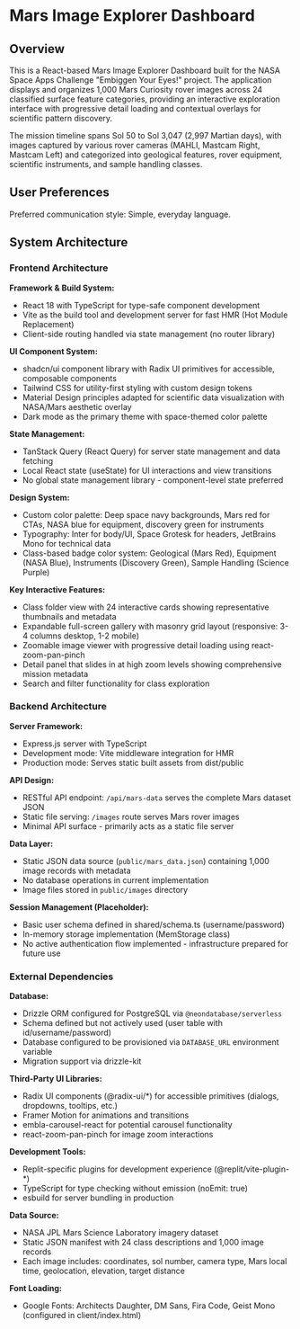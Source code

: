 # Mars Image Explorer Dashboard

## Overview

This is a React-based Mars Image Explorer Dashboard built for the NASA Space Apps Challenge "Embiggen Your Eyes!" project. The application displays and organizes 1,000 Mars Curiosity rover images across 24 classified surface feature categories, providing an interactive exploration interface with progressive detail loading and contextual overlays for scientific pattern discovery.

The mission timeline spans Sol 50 to Sol 3,047 (2,997 Martian days), with images captured by various rover cameras (MAHLI, Mastcam Right, Mastcam Left) and categorized into geological features, rover equipment, scientific instruments, and sample handling classes.

## User Preferences

Preferred communication style: Simple, everyday language.

## System Architecture

### Frontend Architecture

**Framework & Build System:**
- React 18 with TypeScript for type-safe component development
- Vite as the build tool and development server for fast HMR (Hot Module Replacement)
- Client-side routing handled via state management (no router library)

**UI Component System:**
- shadcn/ui component library with Radix UI primitives for accessible, composable components
- Tailwind CSS for utility-first styling with custom design tokens
- Material Design principles adapted for scientific data visualization with NASA/Mars aesthetic overlay
- Dark mode as the primary theme with space-themed color palette

**State Management:**
- TanStack Query (React Query) for server state management and data fetching
- Local React state (useState) for UI interactions and view transitions
- No global state management library - component-level state preferred

**Design System:**
- Custom color palette: Deep space navy backgrounds, Mars red for CTAs, NASA blue for equipment, discovery green for instruments
- Typography: Inter for body/UI, Space Grotesk for headers, JetBrains Mono for technical data
- Class-based badge color system: Geological (Mars Red), Equipment (NASA Blue), Instruments (Discovery Green), Sample Handling (Science Purple)

**Key Interactive Features:**
- Class folder view with 24 interactive cards showing representative thumbnails and metadata
- Expandable full-screen gallery with masonry grid layout (responsive: 3-4 columns desktop, 1-2 mobile)
- Zoomable image viewer with progressive detail loading using react-zoom-pan-pinch
- Detail panel that slides in at high zoom levels showing comprehensive mission metadata
- Search and filter functionality for class exploration

### Backend Architecture

**Server Framework:**
- Express.js server with TypeScript
- Development mode: Vite middleware integration for HMR
- Production mode: Serves static built assets from dist/public

**API Design:**
- RESTful API endpoint: `/api/mars-data` serves the complete Mars dataset JSON
- Static file serving: `/images` route serves Mars rover images
- Minimal API surface - primarily acts as a static file server

**Data Layer:**
- Static JSON data source (`public/mars_data.json`) containing 1,000 image records with metadata
- No database operations in current implementation
- Image files stored in `public/images` directory

**Session Management (Placeholder):**
- Basic user schema defined in shared/schema.ts (username/password)
- In-memory storage implementation (MemStorage class)
- No active authentication flow implemented - infrastructure prepared for future use

### External Dependencies

**Database:**
- Drizzle ORM configured for PostgreSQL via `@neondatabase/serverless`
- Schema defined but not actively used (user table with id/username/password)
- Database configured to be provisioned via `DATABASE_URL` environment variable
- Migration support via drizzle-kit

**Third-Party UI Libraries:**
- Radix UI components (@radix-ui/*) for accessible primitives (dialogs, dropdowns, tooltips, etc.)
- Framer Motion for animations and transitions
- embla-carousel-react for potential carousel functionality
- react-zoom-pan-pinch for image zoom interactions

**Development Tools:**
- Replit-specific plugins for development experience (@replit/vite-plugin-*)
- TypeScript for type checking without emission (noEmit: true)
- esbuild for server bundling in production

**Data Source:**
- NASA JPL Mars Science Laboratory imagery dataset
- Static JSON manifest with 24 class descriptions and 1,000 image records
- Each image includes: coordinates, sol number, camera type, Mars local time, geolocation, elevation, target distance

**Font Loading:**
- Google Fonts: Architects Daughter, DM Sans, Fira Code, Geist Mono (configured in client/index.html)